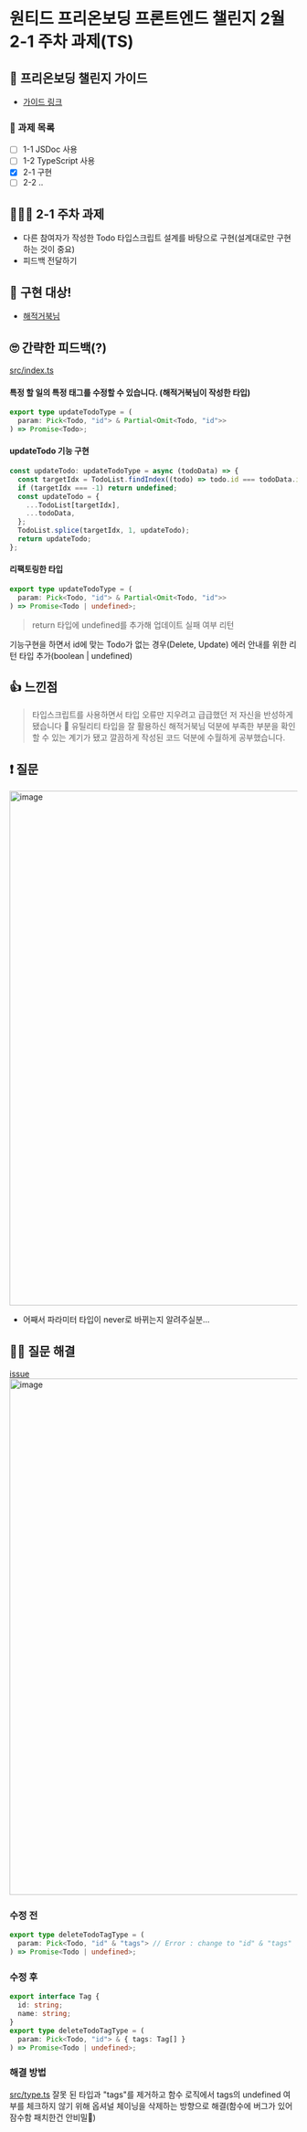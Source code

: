 # 원티드 프리온보딩 프론트엔드 챌린지 2월 2-1 주차 과제(TS)

## 📕 프리온보딩 챌린지 가이드

- [가이드 링크](https://gist.github.com/pocojang/3c3d4470a3d2a978b5ebfb3f613e40fa)

### 📖 과제 목록

- [ ] 1-1 JSDoc 사용
- [ ] 1-2 TypeScript 사용
- [x] 2-1 구현
- [ ] 2-2 ..

## 🤾🏻‍♂️ 2-1 주차 과제

- 다른 참여자가 작성한 Todo 타입스크립트 설계를 바탕으로 구현(설계대로만 구현하는 것이 중요)
- 피드백 전달하기

## 🎯 구현 대상!

- [해적거북님](https://github.com/wogha95/wanted-pre-onboarding-challenge-fe-2/blob/2nd-requirements/src/index.ts)

## 🙄 간략한 피드백(?)

[src/index.ts](https://github.com/macjjuni/wanted-pre-onboarding-challenge-fe-ts/blob/week/2-1/src/index.ts#L40)

#### 특정 할 일의 특정 태그를 수정할 수 있습니다. (해적거북님이 작성한 타입)

```typescript
export type updateTodoType = (
  param: Pick<Todo, "id"> & Partial<Omit<Todo, "id">>
) => Promise<Todo>;
```

#### updateTodo 기능 구현

```typescript
const updateTodo: updateTodoType = async (todoData) => {
  const targetIdx = TodoList.findIndex((todo) => todo.id === todoData.id);
  if (targetIdx === -1) return undefined;
  const updateTodo = {
    ...TodoList[targetIdx],
    ...todoData,
  };
  TodoList.splice(targetIdx, 1, updateTodo);
  return updateTodo;
};
```

#### 리팩토링한 타입

```typescript
export type updateTodoType = (
  param: Pick<Todo, "id"> & Partial<Omit<Todo, "id">>
) => Promise<Todo | undefined>;
```

> return 타입에 undefined를 추가해 업데이트 실패 여부 리턴

기능구현을 하면서 id에 맞는 Todo가 없는 경우(Delete, Update) 에러 안내를 위한 리턴 타입 추가(boolean | undefined)

## 👍 느낀점

> 타입스크립트를 사용하면서 타입 오류만 지우려고 급급했던 저 자신을 반성하게 됐습니다 🥲 유틸리티 타입을 잘 활용하신 해적거북님 덕분에 부족한 부분을 확인할 수 있는 계기가 됐고 깔끔하게 작성된 코드 덕분에 수월하게 공부했습니다.

## ❗️ 질문

<img width="901" alt="image" src="https://user-images.githubusercontent.com/38034518/218653507-f14cb85d-35a4-4382-81f5-18d155305a34.png">

<br/>

- 어째서 파라미터 타입이 never로 바뀌는지 알려주실분...

## 🙇‍♂️ 질문 해결
[issue](https://github.com/macjjuni/wanted-pre-onboarding-challenge-fe-ts/issues/1)
<img width="904" alt="image" src="https://user-images.githubusercontent.com/38034518/218684051-ade39817-437d-407a-a290-f7d0622ccdab.png">

### 수정 전

```typescript
export type deleteTodoTagType = (
  param: Pick<Todo, "id" & "tags"> // Error : change to "id" & "tags" 
) => Promise<Todo | undefined>;
```
### 수정 후

```typescript
export interface Tag {
  id: string;
  name: string;
}
export type deleteTodoTagType = (
  param: Pick<Todo, "id"> & { tags: Tag[] }
) => Promise<Todo | undefined>;
```

### 해결 방법
[src/type.ts](https://github.com/macjjuni/wanted-pre-onboarding-challenge-fe-ts/blob/week/2-1/src/type.ts#L60)
잘못 된 타입과 "tags"를 제거하고 함수 로직에서 tags의 undefined 여부를 체크하지 않기 위해 옵셔널 체이닝을 삭제하는 방향으로 해결(함수에 버그가 있어 잠수함 패치한건 안비밀🥸)
